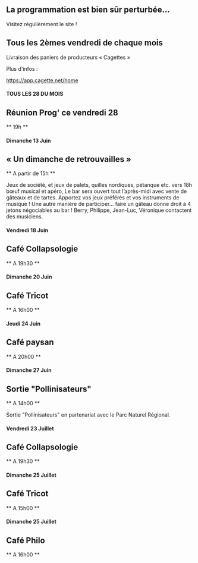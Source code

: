 

<!-- Exemple:

#### mardi 10 mars
## Café Oc.
** A partir de 18h30 **  
Où l'on partage <del>un bon repas à 8 €</del> tout en bavardant en occitan...   
__En auberge espagnole ! ! !__  
Chasdun pòrta son minjat e n'um boira tot aquò. Chacun apporte son repas et on mélange le tout. 
 [>>>> SOYEZ BENEVOLE,CLIQUEZ ICI<<<](http://www.date.marsnet.org/zqqlm9esy2sd2tfo)

fin exemple -->


## La programmation est bien sûr perturbée...
Visitez régulièrement le site !


## Tous les 2èmes vendredi de chaque mois
Livraison des paniers de producteurs « Cagettes »

Plus d'infos :

https://app.cagette.net/home


#### TOUS LES 28 DU MOIS

## Réunion Prog' ce vendredi 28
** 19h **


#### Dimanche 13 Juin

## « Un dimanche de retrouvailles »
** A partir de 15h ** 

Jeux de société, et jeux de palets, quilles nordiques, pétanque etc.
vers 18h bœuf musical et apéro,
Le bar sera ouvert tout l’après-midi avec vente de gâteaux et de tartes.
Apportez vos jeux préférés et vos instruments de musique ! Une autre manière de participer… faire un gâteau donne droit à 4 jetons négociables au bar !
Berry, Philippe, Jean-Luc, Véronique contactent des musiciens.


#### Vendredi 18 Juin

## Café Collapsologie
** A 19h30 ** 

#### Dimanche 20 Juin

## Café Tricot
** A 16h00 ** 

#### Jeudi 24 Juin

## Café paysan
** A 20h00 **

#### Dimanche 27 Juin

## Sortie "Pollinisateurs"
** A 14h00 **

Sortie "Pollinisateurs" en partenariat avec le Parc Naturel Régional.

#### Vendredi 23 Juillet

## Café Collapsologie
** A 19h30 **

#### Dimanche 25 Juillet

## Café Tricot
** A 15h00 **


#### Dimanche 25 Juillet

## Café Philo
** A 16h00 **





